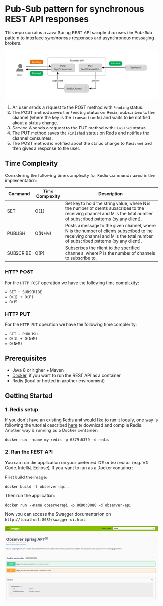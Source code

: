# Pub-Sub pattern for synchronous REST API responses

This repo contains a Java Spring REST API sample that uses the Pub-Sub pattern to interface *synchronous* responses and asynchronous messaging brokers.

![Architecture](./images/architecture.jpg)

1. An user sends a request to the POST method with `Pending` status.
2. The POST method saves the `Pending` status on Redis, subscribes to the channel (where the key is the `transactionId`) and waits to be notified about a status change.
3. Service A sends a request to the PUT method with `Finished` status.
4. The PUT method saves the `Finished` status on Redis and notifies the channel consumers.
5. The POST method is notified about the status change to `Finished` and then gives a response to the user.

## Time Complexity

Considering the following time complexity for Redis commands used in the implementation:

| Command | Time Complexity | Description |
| -------------- | -------------- |-------------- |
| SET | O(1) | Set key to hold the string value, where N is the number of clients subscribed to the receiving channel and M is the total number of subscribed patterns (by any client).|
| PUBLISH | O(N+M) | Posts a message to the given channel, where N is the number of clients subscribed to the receiving channel and M is the total number of subscribed patterns (by any client). |
| SUBSCRIBE | O(P) | Subscribes the client to the specified channels, where P is the number of channels to subscribe to. |

### **HTTP POST**

For the `HTTP POST` operation we have the following time complexity:

    = SET + SUBSCRIBE
    = O(1) + O(P) 
    = O(P)

### **HTTP PUT**

For the `HTTP PUT` operation we have the following time complexity:

    = SET + PUBLISH
    = O(1) + O(N+M) 
    = O(N+M)

## Prerequisites

- Java 8 or higher + Maven
- [Docker](https://docs.docker.com/install/), if you want to run the REST API as a container
- Redis (local or hosted in another environment)

## Getting Started

### **1. Redis setup**

If you don't have an existing Redis and would like to run it locally, one way is following the tutorial described [here](https://redis.io/topics/quickstart) to download and compile Redis. Another way is running as a Docker container:

    docker run --name my-redis -p 6379:6379 -d redis


### **2. Run the REST API**

You can run the application on your preferred IDE or text editor (e.g. VS Code, IntelliJ, Eclipse). If you want to run as a Docker container:

First build the image:

    docker build -t observer-api .

Then run the application:

    docker run --name observerapi -p 8080:8080 -d observer-api

Now you can access the Swagger documentation on `http://localhost:8080/swagger-ui.html`.

![Swagger](./images/swagger.jpg)
